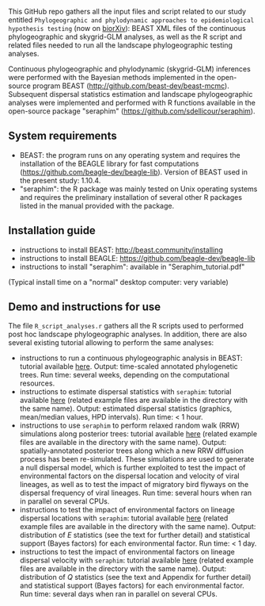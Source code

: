 This GitHub repo gathers all the input files and script related to our study entitled `Phylogeographic and phylodynamic approaches to epidemiological hypothesis testing` (now on [biorXiv](https://github.com/sdellicour/wnv_north_america)): BEAST XML files of the continuous phylogeographic and skygrid-GLM analyses, as well as the R script and related files needed to run all the landscape phylogeographic testing analyses.

Continuous phylogeographic and phylodynamic (skygrid-GLM) inferences were performed with the Bayesian methods implemented in the open-source program BEAST (http://github.com/beast-dev/beast-mcmc). Subsequent dispersal statistics estimation and landscape phylogeographic analyses were implemented and performed with R functions available in the open-source package "seraphim" (https://github.com/sdellicour/seraphim). 

## System requirements

- BEAST: the program runs on any operating system and requires the installation of the BEAGLE library for fast computations (https://github.com/beagle-dev/beagle-lib). Version of BEAST used in the present study: 1.10.4.
- "seraphim": the R package was mainly tested on Unix operating systems and requires the preliminary installation of several other R packages listed in the manual provided with the package.

## Installation guide

- instructions to install BEAST: http://beast.community/installing
- instructions to install BEAGLE: https://github.com/beagle-dev/beagle-lib
- instructions to install "seraphim": available in "Seraphim_tutorial.pdf"

(Typical install time on a "normal" desktop computer: very variable)

## Demo and instructions for use

The file `R_script_analyses.r` gathers all the R scripts used to performed post hoc landscape phylogeographic analyses. In addition, there are also several existing tutorial allowing to perform the same analyses:
- instructions to run a continuous phylogeographic analysis in BEAST: tutorial available [here](https://beast.community/workshop_continuous_diffusion_yfv). Output: time-scaled annotated phylogenetic trees. Run time: several weeks, depending on the computational resources.
- instructions to estimate dispersal statistics with `seraphim`: tutorial available [here](https://github.com/sdellicour/seraphim/blob/master/tutorials/Estimating_dispersal_statistics.pdf) (related example files are available in the directory with the same name). Output: estimated dispersal statistics (graphics, mean/median values, HPD intervals). Run time: < 1 hour.
- instructions to use `seraphim` to perform relaxed random walk (RRW) simulations along posterior trees: tutorial available [here](https://github.com/sdellicour/seraphim/blob/master/tutorials/RRW_simulations_along_trees.pdf) (related example files are available in the directory with the same name). Output: spatially-annotated posterior trees along which a new RRW diffusion process has been re-simulated. These simulations are used to generate a null dispersal model, which is further exploited to test the impact of environmental factors on the dispersal location and velocity of viral lineages, as well as to test the impact of migratory bird flyways on the dispersal frequency of viral lineages. Run time: several hours when ran in parallel on several CPUs.
- instructions to test the impact of environmental factors on lineage dispersal locations with `seraphim`: tutorial available [here](https://github.com/sdellicour/seraphim/blob/master/tutorials/Impact_on_dispersal_direction.pdf) (related example files are available in the directory with the same name). Output: distribution of *E* statistics (see the text for further detail) and statistical support (Bayes factors) for each environmental factor. Run time: < 1 day.
- instructions to test the impact of environmental factors on lineage dispersal velocity with `seraphim`: tutorial available [here](https://github.com/sdellicour/seraphim/blob/master/tutorials/Impact_on_dispersal_velocity.pdf) (related example files are available in the directory with the same name). Output: distribution of *Q* statistics (see the text and Appendix for further detail) and statistical support (Bayes factors) for each environmental factor. Run time: several days when ran in parallel on several CPUs.

